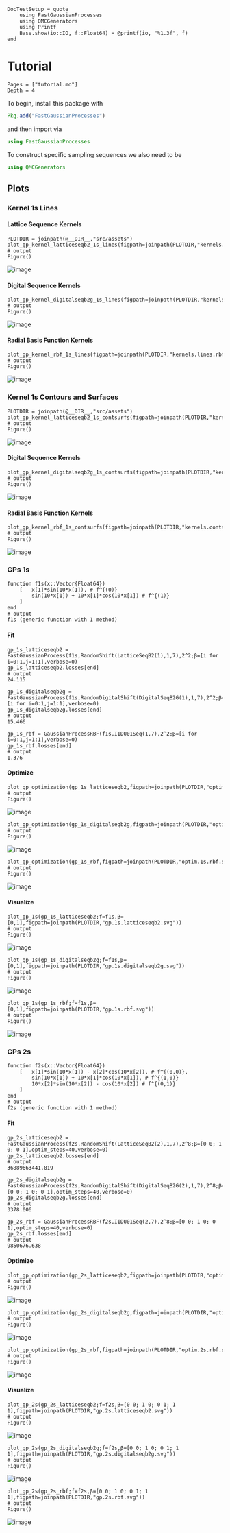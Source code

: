 ```@meta
DocTestSetup = quote
    using FastGaussianProcesses
    using QMCGenerators
    using Printf
    Base.show(io::IO, f::Float64) = @printf(io, "%1.3f", f)
end
```

# Tutorial

```@contents
Pages = ["tutorial.md"]
Depth = 4
```

To begin, install this package with 

```julia 
Pkg.add("FastGaussianProcesses")
```

and then import via

```julia
using FastGaussianProcesses
```

To construct specific sampling sequences we also need to be 

```julia 
using QMCGenerators
```

## Plots

### Kernel 1s Lines

#### Lattice Sequence Kernels

```jldoctest plots; output = false
PLOTDIR = joinpath(@__DIR__,"src/assets")
plot_gp_kernel_latticeseqb2_1s_lines(figpath=joinpath(PLOTDIR,"kernels.lines.latticeseqb2.svg"))
# output
Figure()
```

![image](./assets/kernels.lines.latticeseqb2.svg)


#### Digital Sequence Kernels

```jldoctest plots; output = false
plot_gp_kernel_digitalseqb2g_1s_lines(figpath=joinpath(PLOTDIR,"kernels.lines.digitalseqb2g.svg"))
# output
Figure()
```

![image](./assets/kernels.lines.digitalseqb2g.svg)


#### Radial Basis Function Kernels 

```jldoctest plots; output = false
plot_gp_kernel_rbf_1s_lines(figpath=joinpath(PLOTDIR,"kernels.lines.rbf.svg"))
# output
Figure()
```

![image](./assets/kernels.lines.rbf.svg)

### Kernel 1s Contours and Surfaces

```jldoctest plots; output = false
PLOTDIR = joinpath(@__DIR__,"src/assets")
plot_gp_kernel_latticeseqb2_1s_contsurfs(figpath=joinpath(PLOTDIR,"kernels.contsurf.latticeseqb2.svg"))
# output
Figure()
```

![image](./assets/kernels.contsurf.latticeseqb2.svg)

#### Digital Sequence Kernels

```jldoctest plots; output = false
plot_gp_kernel_digitalseqb2g_1s_contsurfs(figpath=joinpath(PLOTDIR,"kernels.contsurf.digitalseqb2g.svg"))
# output
Figure()
```

![image](./assets/kernels.contsurf.digitalseqb2g.svg)

#### Radial Basis Function Kernels 

```jldoctest plots; output = false
plot_gp_kernel_rbf_1s_contsurfs(figpath=joinpath(PLOTDIR,"kernels.contsurf.rbf.svg"))
# output
Figure()
```

![image](./assets/kernels.contsurf.rbf.svg)

### GPs 1s

```jldoctest plots; output = false
function f1s(x::Vector{Float64})
    [   x[1]*sin(10*x[1]), # f^{(0)}
        sin(10*x[1]) + 10*x[1]*cos(10*x[1]) # f^{(1)}
    ]
end
# output
f1s (generic function with 1 method)
```

#### Fit

```jldoctest plots; output = true
gp_1s_latticeseqb2 = FastGaussianProcess(f1s,RandomShift(LatticeSeqB2(1),1,7),2^2;β=[i for i=0:1,j=1:1],verbose=0)
gp_1s_latticeseqb2.losses[end]
# output
24.115
```

```jldoctest plots; output = true
gp_1s_digitalseqb2g = FastGaussianProcess(f1s,RandomDigitalShift(DigitalSeqB2G(1),1,7),2^2;β=[i for i=0:1,j=1:1],verbose=0)
gp_1s_digitalseqb2g.losses[end]
# output
15.466
```

```jldoctest plots; output = true
gp_1s_rbf = GaussianProcessRBF(f1s,IIDU01Seq(1,7),2^2;β=[i for i=0:1,j=1:1],verbose=0)
gp_1s_rbf.losses[end]
# output
1.376
```

#### Optimize

```jldoctest plots; output = false
plot_gp_optimization(gp_1s_latticeseqb2,figpath=joinpath(PLOTDIR,"optim.1s.latticeseqb2.svg"));
# output
Figure()
```

![image](./assets/optim.1s.latticeseqb2.svg)

```jldoctest plots; output = false
plot_gp_optimization(gp_1s_digitalseqb2g,figpath=joinpath(PLOTDIR,"optim.1s.digitalseqb2g.svg"));
# output
Figure()
```

![image](./assets/optim.1s.digitalseqb2g.svg)

```jldoctest plots; output = false
plot_gp_optimization(gp_1s_rbf,figpath=joinpath(PLOTDIR,"optim.1s.rbf.svg"));
# output
Figure()
```

![image](./assets/optim.1s.rbf.svg)

#### Visualize

```jldoctest plots; output = false
plot_gp_1s(gp_1s_latticeseqb2;f=f1s,β=[0,1],figpath=joinpath(PLOTDIR,"gp.1s.latticeseqb2.svg"))
# output
Figure()
```

![image](./assets/gp.1s.latticeseqb2.svg)

```jldoctest plots; output = false
plot_gp_1s(gp_1s_digitalseqb2g;f=f1s,β=[0,1],figpath=joinpath(PLOTDIR,"gp.1s.digitalseqb2g.svg"))
# output
Figure()
```

![image](./assets/gp.1s.digitalseqb2g.svg)

```jldoctest plots; output = false
plot_gp_1s(gp_1s_rbf;f=f1s,β=[0,1],figpath=joinpath(PLOTDIR,"gp.1s.rbf.svg"))
# output
Figure()
```

![image](./assets/gp.1s.rbf.svg)

### GPs 2s

```jldoctest plots; output = false
function f2s(x::Vector{Float64})
    [   x[1]*sin(10*x[1]) - x[2]*cos(10*x[2]), # f^{(0,0)},
        sin(10*x[1]) + 10*x[1]*cos(10*x[1]), # f^{(1,0)}
        10*x[2]*sin(10*x[2]) - cos(10*x[2]) # f^{(0,1)}
    ]
end
# output
f2s (generic function with 1 method)
```

#### Fit

```jldoctest plots; output = true
gp_2s_latticeseqb2 = FastGaussianProcess(f2s,RandomShift(LatticeSeqB2(2),1,7),2^8;β=[0 0; 1 0; 0 1],optim_steps=40,verbose=0)
gp_2s_latticeseqb2.losses[end]
# output
36889663441.819
```

```jldoctest plots; output = true
gp_2s_digitalseqb2g = FastGaussianProcess(f2s,RandomDigitalShift(DigitalSeqB2G(2),1,7),2^8;β=[0 0; 1 0; 0 1],optim_steps=40,verbose=0)
gp_2s_digitalseqb2g.losses[end]
# output
3378.006
```

```jldoctest plots; output = true
gp_2s_rbf = GaussianProcessRBF(f2s,IIDU01Seq(2,7),2^8;β=[0 0; 1 0; 0 1],optim_steps=40,verbose=0)
gp_2s_rbf.losses[end]
# output
9850676.638
```

#### Optimize

```jldoctest plots; output = false
plot_gp_optimization(gp_2s_latticeseqb2,figpath=joinpath(PLOTDIR,"optim.2s.latticeseqb2.svg"));
# output
Figure()
```

![image](./assets/optim.2s.latticeseqb2.svg)

```jldoctest plots; output = false
plot_gp_optimization(gp_2s_digitalseqb2g,figpath=joinpath(PLOTDIR,"optim.2s.digitalseqb2g.svg"));
# output
Figure()
```

![image](./assets/optim.2s.digitalseqb2g.svg)

```jldoctest plots; output = false
plot_gp_optimization(gp_2s_rbf,figpath=joinpath(PLOTDIR,"optim.2s.rbf.svg"));
# output
Figure()
```

![image](./assets/optim.2s.rbf.svg)

#### Visualize

```jldoctest plots; output = false
plot_gp_2s(gp_2s_latticeseqb2;f=f2s,β=[0 0; 1 0; 0 1; 1 1],figpath=joinpath(PLOTDIR,"gp.2s.latticeseqb2.svg"))
# output
Figure()
```

![image](./assets/gp.2s.latticeseqb2.svg)

```jldoctest plots; output = false
plot_gp_2s(gp_2s_digitalseqb2g;f=f2s,β=[0 0; 1 0; 0 1; 1 1],figpath=joinpath(PLOTDIR,"gp.2s.digitalseqb2g.svg"))
# output
Figure()
```

![image](./assets/gp.2s.digitalseqb2g.svg)

```jldoctest plots; output = false
plot_gp_2s(gp_2s_rbf;f=f2s,β=[0 0; 1 0; 0 1; 1 1],figpath=joinpath(PLOTDIR,"gp.2s.rbf.svg"))
# output
Figure()
```

![image](./assets/gp.2s.rbf.svg)